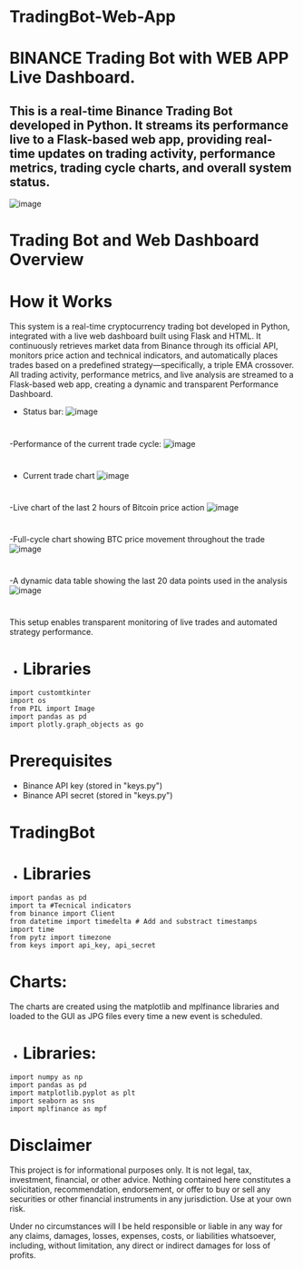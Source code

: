 # TradingBot-Web-App
# BINANCE Trading Bot with WEB APP Live Dashboard.
## This is a real-time Binance Trading Bot developed in Python. It streams its performance live to a Flask-based web app, providing real-time updates on trading activity, performance metrics, trading cycle charts, and overall system status.
![image](https://github.com/FedeMaguire/TradingBot-Web-App/blob/main/final%20images/full_view.jpg?raw=true)

# Trading Bot and Web Dashboard Overview
# How it Works
This system is a real-time cryptocurrency trading bot developed in Python, integrated with a live web dashboard built using Flask and HTML. It continuously retrieves market data from Binance through its official API, monitors price action and technical indicators, and automatically places trades based on a predefined strategy—specifically, a triple EMA crossover. 
All trading activity, performance metrics, and live analysis are streamed to a Flask-based web app, creating a dynamic and transparent Performance Dashboard.
- Status bar:
![image](https://github.com/FedeMaguire/TradingBot-Web-App/blob/main/final%20images/status.jpg?raw=true)
 # 
-Performance of the current trade cycle:
![image](https://github.com/FedeMaguire/TradingBot-Web-App/blob/main/final%20images/performance.jpg?raw=true)
# 
- Current trade chart
![image](https://github.com/FedeMaguire/TradingBot-Web-App/blob/main/final%20images/trade_no_info.jpg?raw=true)
# 
-Live chart of the last 2 hours of Bitcoin price action
![image](https://github.com/FedeMaguire/TradingBot-Web-App/blob/main/final%20images/BTC_2_hours.jpg?raw=true)
# 
-Full-cycle chart showing BTC price movement throughout the trade
![image](https://github.com/FedeMaguire/TradingBot-Web-App/blob/main/final%20images/btc_cycle.jpg?raw=true)
# 
-A dynamic data table showing the last 20 data points used in the analysis
![image](https://github.com/FedeMaguire/TradingBot-Web-App/blob/main/final%20images/dataframe.jpg?raw=true)
# 
This setup enables transparent monitoring of live trades and automated strategy performance.
- # Libraries
```
import customtkinter
import os
from PIL import Image
import pandas as pd
import plotly.graph_objects as go
```
 

# Prerequisites
- Binance API key (stored in "keys.py")
- Binance API secret (stored in "keys.py")

# TradingBot
- # Libraries
```
import pandas as pd
import ta #Tecnical indicators
from binance import Client
from datetime import timedelta # Add and substract timestamps
import time
from pytz import timezone
from keys import api_key, api_secret
```
# Charts:
The charts are created using the matplotlib and mplfinance libraries and loaded to the GUI as JPG files every time a new event is scheduled.
- # Libraries:
```
import numpy as np
import pandas as pd
import matplotlib.pyplot as plt
import seaborn as sns
import mplfinance as mpf
```


# Disclaimer
This project is for informational purposes only. It is not legal, tax, investment, financial, or other advice. Nothing contained here constitutes a solicitation, recommendation, endorsement, or offer to buy or sell any securities or other financial instruments in any jurisdiction. Use at your own risk.

Under no circumstances will I be held responsible or liable in any way for any claims, damages, losses, expenses, costs, or liabilities whatsoever, including, without limitation, any direct or indirect damages for loss of profits.
